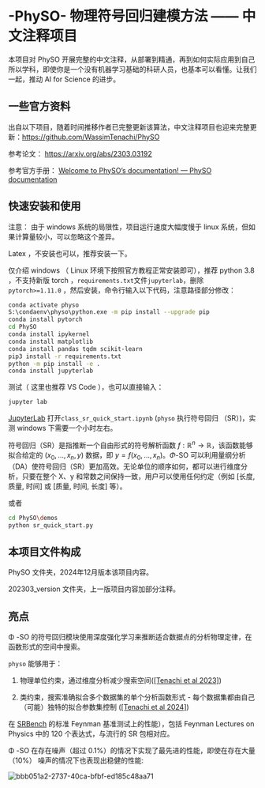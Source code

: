 # -PhySO- 物理符号回归建模方法 —— 中文注释项目

本项目对 PhySO 开展完整的中文注释，从部署到精通，再到如何实际应用到自己所以学科，即使你是一个没有机器学习基础的科研人员，也基本可以看懂。让我们一起，推动 AI for Science 的进步。

## 一些官方资料

出自以下项目，随着时间推移作者已完整更新该算法，中文注释项目也迎来完整更新：https://github.com/WassimTenachi/PhySO

参考论文： https://arxiv.org/abs/2303.03192

参考官方手册： [Welcome to PhySO’s documentation! — PhySO  documentation](https://physo.readthedocs.io/en/latest/)  

## 快速安装和使用

注意： 由于 windows 系统的局限性，项目运行速度大幅度慢于 linux 系统，但如果计算量较小，可以忽略这个差异。

Latex ，不安装也可以，推荐安装一下。

仅介绍 windows （ Linux 环境下按照官方教程正常安装即可），推荐 python 3.8 ，不支持新版 torch ，`requirements.txt`文件`jupyterlab`，删除 `pytorch>=1.11.0` ，然后安装，命令行输入以下代码，注意路径部分修改：

```bash
conda activate physo
S:\condaenv\physo\python.exe -m pip install --upgrade pip
conda install pytorch
cd PhySO
conda install ipykernel
conda install matplotlib
conda install pandas tqdm scikit-learn
pip3 install -r requirements.txt
python -m pip install -e .
conda install jupyterlab
```

测试（ 这里也推荐 VS Code ），也可以直接输入：

```bash
jupyter lab
```

[JupyterLab](http://localhost:8888/lab) 打开`class_sr_quick_start.ipynb`  (`physo` 执行符号回归 （SR）)，实测 windows 下需要一个小时左右。

符号回归（SR）是指推断一个自由形式的符号解析函数 $f: \mathbb{R}^n \longrightarrow \mathbb{R}$，该函数能够拟合给定的 $(x_0,..., x_n, y)$ 数据，即 $y = f(x_0,..., x_n)$。$\Phi$-SO 可以利用量纲分析（DA）使符号回归（SR）更加高效。无论单位的顺序如何，都可以进行维度分析，只要在整个 X、y 和常数之间保持一致，用户可以使用任何约定（例如 [长度, 质量, 时间] 或 [质量, 时间, 长度] 等）。

或者

```bash
cd PhySO\demos
python sr_quick_start.py
```

## 本项目文件构成

PhySO 文件夹，2024年12月版本该项目内容。

202303_version 文件夹，上一版项目内容加部分注释。

## 亮点

Φ -SO 的符号回归模块使用深度强化学习来推断适合数据点的分析物理定律，在函数形式的空间中搜索。

`physo` 能够用于：

1. 物理单位约束，通过维度分析减少搜索空间([[Tenachi et al 2023]](https://arxiv.org/abs/2303.03192))

2. 类约束，搜索准确拟合多个数据集的单个分析函数形式 - 每个数据集都由自己（可能）独特的拟合参数集控制 ([[Tenachi et al 2024]](https://arxiv.org/abs/2312.01816)) 

在 [SRBench](https://github.com/cavalab/srbench/tree/master) 的标准 Feynman 基准测试上的性能），包括 Feynman Lectures on Physics 中的 120 个表达式，与流行的 SR 包相对应。

Φ -SO 在存在噪声（超过 0.1%）的情况下实现了最先进的性能，即使在存在大量 （10%） 噪声的情况下也表现出稳健的性能:

![bbb051a2-2737-40ca-bfbf-ed185c48aa71](https://github.com/WassimTenachi/PhySO/assets/63928316/bbb051a2-2737-40ca-bfbf-ed185c48aa71) 






